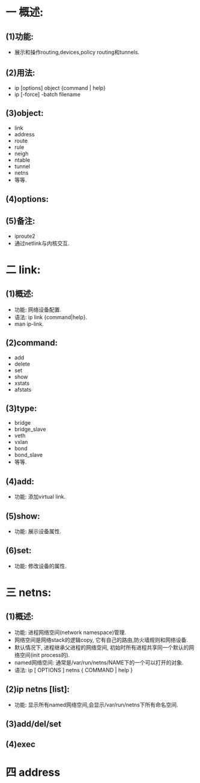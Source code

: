 # 一 概述:
## (1)功能:
- 展示和操作routing,devices,policy routing和tunnels.

## (2)用法:
- ip [options] object {command | help}
- ip [-force] -batch filename

## (3)object:
- link
- address
- route
- rule
- neigh
- ntable
- tunnel
- netns
- 等等.

## (4)options:

## (5)备注:
- iproute2
- 通过netlink与内核交互.

# 二 link:
## (1)概述:
- 功能: 网络设备配置.
- 语法: ip link {command|help}. 
- man ip-link.

## (2)command:
- add
- delete
- set
- show
- xstats
- afstats

## (3)type:
- bridge
- bridge_slave
- veth
- vxlan
- bond
- bond_slave
- 等等.

## (4)add:
- 功能: 添加virtual link.

## (5)show:
- 功能: 展示设备属性.

## (6)set:
- 功能: 修改设备的属性.

# 三 netns:
## (1)概述:
- 功能: 进程网络空间(network namespace)管理.
- 网络空间是网络stack的逻辑copy, 它有自己的路由,防火墙规则和网络设备.
- 默认情况下, 进程继承父进程的网络空间, 初始时所有进程共享同一个默认的网络空间(init process的).
- named网络空间: 通常是/var/run/netns/NAME下的一个可以打开的对象.
- 语法: ip [ OPTIONS ] netns  { COMMAND | help }

## (2)ip netns [list]:
- 功能: 显示所有named网络空间,会显示/var/run/netns下所有命名空间.

## (3)add/del/set

## (4)exec

# 四 address
